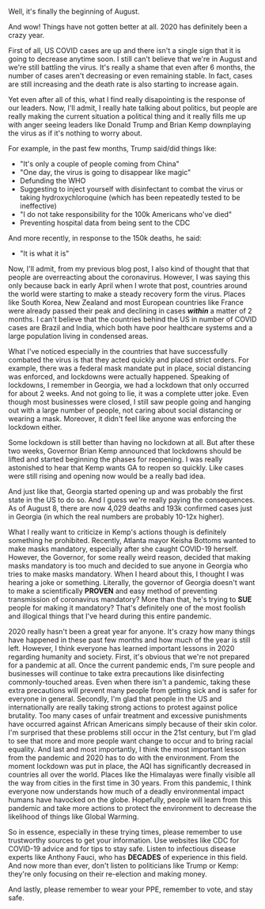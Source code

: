 Well, it's finally the beginning of August. 

And wow! Things have not gotten better at all. 2020 has definitely been a crazy year.

First of all, US COVID cases are up and there isn't a single sign that it is going to decrease anytime soon. I still can't believe that we're in August and we're still battling the virus. It's really a shame that even after 6 months, the number of cases aren't decreasing or even remaining stable. In fact, cases are still increasing and the death rate is also starting to increase again. 

Yet even after all of this, what I find really disapointing is the response of our leaders. Now, I'll admit, I really hate talking about politics, but people are really making the current situation a political thing and it really fills me up with anger seeing leaders like Donald Trump and Brian Kemp downplaying the virus as if it's nothing to worry about. 

For example, in the past few months, Trump said/did things like:
* "It's only a couple of people coming from China"
* "One day, the virus is going to disappear like magic"
* Defunding the WHO
* Suggesting to inject yourself with disinfectant to combat the virus or taking hydroxychloroquine (which has been repeatedly tested to be ineffective)
* "I do not take responsibility for the 100k Americans who've died"
* Preventing hospital data from being sent to the CDC 

And more recently, in response to the 150k deaths, he said:
* "It is what it is"

Now, I'll admit, from my previous blog post, I also kind of thought that that people are overreacting about the coronavirus. However, I was saying this only because back in early April when I wrote that post, countries around the world were starting to make a steady recovery form the virus. Places like South Korea, New Zealand and most European countries like France were already passed their peak and declining in cases ***within*** a matter of 2 months. I can't believe that the countries behind the US in number of COVID cases are Brazil and India, which both have poor healthcare systems and a large population living in condensed areas. 

What I've noticed especially in the countries that have successfully combated the virus is that they acted quickly and placed strict orders. For example, there was a federal mask mandate put in place, social distancing was enforced, and lockdowns were actually happened. Speaking of lockdowns, I remember in Georgia, we had a lockdown that only occurred for about 2 weeks. And not going to lie, it was a complete utter joke. Even though most businesses were closed, I still saw people going and hanging out with a large number of people, not caring about social distancing or wearing a mask. Moreover, it didn't feel like anyone was enforcing the lockdown either. 

Some lockdown is still better than having no lockdown at all. But after these two weeks, Governor Brian Kemp announced that lockdowns should be lifted and started beginning the phases for reopening. I was really astonished to hear that Kemp wants GA to reopen so quickly. Like cases were still rising and opening now would be a really bad idea. 

And just like that, Georgia started opening up and was probably the first state in the US to do so. And I guess we're really paying the consequences. As of August 8, there are now 4,029 deaths and 193k confirmed cases just in Georgia (in which the real numbers are probably 10-12x higher). 

What I really want to criticize in Kemp's actions though is definitely something he prohibited. Recently, Atlanta mayor Keisha Bottoms wanted to make masks mandatory, especially after she caught COVID-19 herself. However, the Governor, for some really weird reason, decided that making masks mandatory is too much and decided to sue anyone in Georgia who tries to make masks mandatory. When I heard about this, I thought I was hearing a joke or something. Literally, the governor of Georgia doesn't want to make a scientifically **PROVEN** and easy method of preventing transmission of coronavirus mandatory? More than that, he's trying to **SUE** people for making it mandatory? That's definitely one of the most foolish and illogical things that I've heard during this entire pandemic. 

2020 really hasn't been a great year for anyone. It's crazy how many things have happened in these past few months and how much of the year is still left. However, I think everyone has learned important lessons in 2020 regarding humanity and society. First, it's obvious that we're not prepared for a pandemic at all. Once the current pandemic ends, I'm sure people and businesses will continue to take extra precautions like disinfecting commonly-touched areas. Even when there isn't a pandemic, taking these extra precautions will prevent many people from getting sick and is safer for everyone in general. Secondly, I'm glad that people in the US and internationally are really taking strong actions to protest against police brutality. Too many cases of unfair treatment and excessive punishments have occurred against African Americans simply because of their skin color. I'm surprised that these problems still occur in the 21st century, but I'm glad to see that more and more people want change to occur and to bring racial equality. And last and most importantly, I think the most important lesson from the pandemic and 2020 has to do with the environment. From the moment lockdown was put in place, the AQI has significantly decreased in countries all over the world. Places like the Himalayas were finally visible all the way from cities in the first time in 30 years. From this pandemic, I think everyone now understands how much of a deadly environmental impact humans have havocked on the globe. Hopefully, people will learn from this pandemic and take more actions to protect the environment to decrease the likelihood of things like Global Warming. 

So in essence, especially in these trying times, please remember to use trustworthy sources to get your information. Use websites like CDC for COVID-19 advice and for tips to stay safe. Listen to infectious disease experts like Anthony Fauci, who has **DECADES** of experience in this field. And now more than ever, don't listen to politicians like Trump or Kemp: they're only focusing on their re-election and making money. 

And lastly, please remember to wear your PPE, remember to vote, and stay safe. 